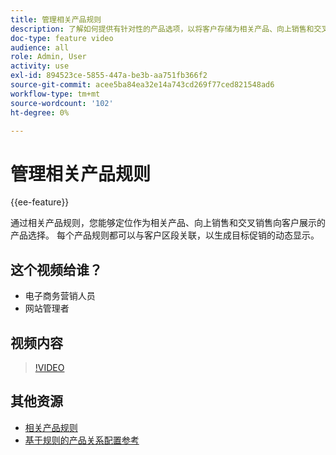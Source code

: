 ```yaml
---
title: 管理相关产品规则
description: 了解如何提供有针对性的产品选项，以将客户存储为相关产品、向上销售和交叉销售。
doc-type: feature video
audience: all
role: Admin, User
activity: use
exl-id: 894523ce-5855-447a-be3b-aa751fb366f2
source-git-commit: acee5ba84ea32e14a743cd269f77ced821548ad6
workflow-type: tm+mt
source-wordcount: '102'
ht-degree: 0%

---
```


# 管理相关产品规则

{{ee-feature}}

通过相关产品规则，您能够定位作为相关产品、向上销售和交叉销售向客户展示的产品选择。 每个产品规则都可以与客户区段关联，以生成目标促销的动态显示。

## 这个视频给谁？

- 电子商务营销人员
- 网站管理者

## 视频内容

>[!VIDEO](https://video.tv.adobe.com/v/343837?quality=12&learn=on)

## 其他资源

- [相关产品规则](https://docs.magento.com/user-guide/marketing/product-related-rules.html)
- [基于规则的产品关系配置参考](https://docs.magento.com/user-guide/configuration/catalog/catalog.html#rule-based-product-relations)
